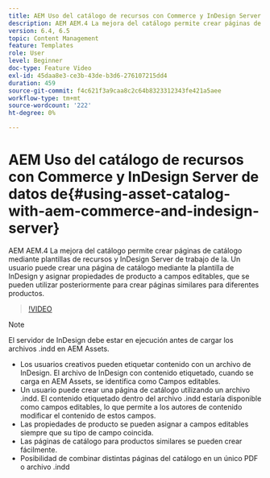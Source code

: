 ```yaml
---
title: AEM Uso del catálogo de recursos con Commerce y InDesign Server de datos de
description: AEM AEM.4 La mejora del catálogo permite crear páginas de catálogo mediante plantillas de recursos y InDesign Server de trabajo de la.  Un usuario puede crear una página de catálogo mediante la plantilla de InDesign y asignar propiedades de producto a campos editables, que se pueden utilizar posteriormente para crear páginas similares para diferentes productos.
version: 6.4, 6.5
topic: Content Management
feature: Templates
role: User
level: Beginner
doc-type: Feature Video
exl-id: 45daa8e3-ce3b-43de-b3d6-276107215dd4
duration: 459
source-git-commit: f4c621f3a9caa8c2c64b8323312343fe421a5aee
workflow-type: tm+mt
source-wordcount: '222'
ht-degree: 0%

---
```


# AEM Uso del catálogo de recursos con Commerce y InDesign Server de datos de{#using-asset-catalog-with-aem-commerce-and-indesign-server}

AEM AEM.4 La mejora del catálogo permite crear páginas de catálogo mediante plantillas de recursos y InDesign Server de trabajo de la.  Un usuario puede crear una página de catálogo mediante la plantilla de InDesign y asignar propiedades de producto a campos editables, que se pueden utilizar posteriormente para crear páginas similares para diferentes productos.

>[!VIDEO](https://video.tv.adobe.com/v/22540?quality=12&learn=on)

>[!NOTE]
>
>El servidor de InDesign debe estar en ejecución antes de cargar los archivos \.indd en AEM Assets.

* Los usuarios creativos pueden etiquetar contenido con un archivo de InDesign. El archivo de InDesign con contenido etiquetado, cuando se carga en AEM Assets, se identifica como Campos editables.
* Un usuario puede crear una página de catálogo utilizando un archivo \.indd. El contenido etiquetado dentro del archivo \.indd estaría disponible como campos editables, lo que permite a los autores de contenido modificar el contenido de estos campos.
* Las propiedades de producto se pueden asignar a campos editables siempre que su tipo de campo coincida.
* Las páginas de catálogo para productos similares se pueden crear fácilmente.
* Posibilidad de combinar distintas páginas del catálogo en un único PDF o archivo \.indd
